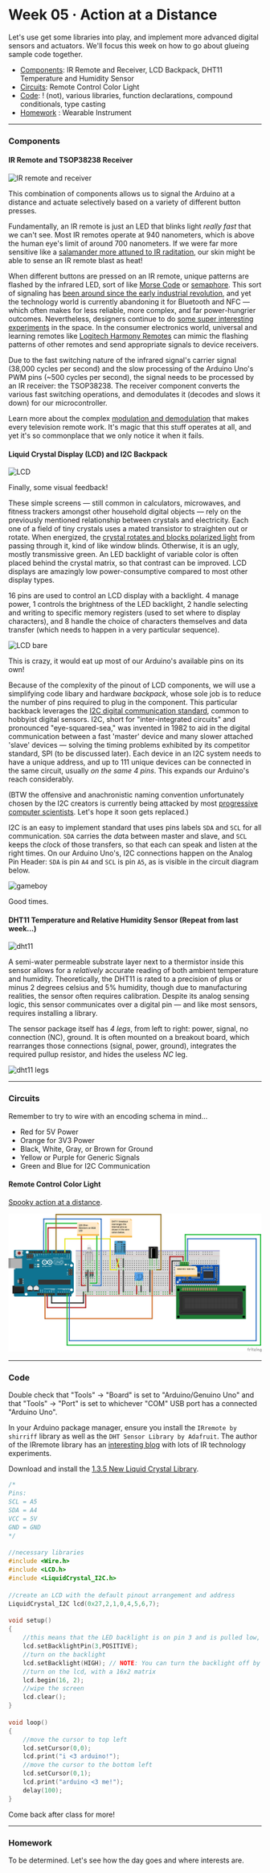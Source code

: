 # Week 05 · Action at a Distance

Let's use get some libraries into play, and implement more advanced digital sensors and actuators. We'll focus this week on how to go about glueing sample code together.

- [Components](#components): IR Remote and Receiver, LCD Backpack, DHT11 Temperature and Humidity Sensor
- [Circuits](#circuits): Remote Control Color Light
- [Code](#code): ! (not), various libraries, function declarations, compound conditionals, type casting
- [Homework](#homework) : Wearable Instrument

-----

### Components

#### IR Remote and TSOP38238 Receiver

![IR remote and receiver](https://cdn-shop.adafruit.com/970x728/157-01.jpg)

This combination of components allows us to signal the Arduino at a distance and actuate selectively based on a variety of different button presses.

Fundamentally, an IR remote is just an LED that blinks light *really fast* that we can't see. Most IR remotes operate at 940 nanometers, which is above the human eye's limit of around 700 nanometers. If we were far more sensitive like a [salamander more attuned to IR raditation](https://en.wikipedia.org/wiki/Axolotl), our skin might be able to sense an IR remote blast as heat! 

When different buttons are pressed on an IR remote, unique patterns are flashed by the infrared LED, sort of like [Morse Code](https://en.wikipedia.org/wiki/Morse_code) or [semaphore](https://en.wikipedia.org/wiki/Flag_semaphore). This sort of signaling has [been around since the early industrial revolution](https://en.wikipedia.org/wiki/Infrared#History_of_infrared_science), and yet the technology world is currently abandoning it for Bluetooth and NFC — which often makes for less reliable, more complex, and far power-hungrier outcomes. Nevertheless, designers continue to do [some super interesting experiments](http://niklas-isselburg.com/project-binairy_talk.php) in the space. In the consumer electronics world, universal and learning remotes like [Logitech Harmony Remotes](https://www.logitech.com/en-us/harmony-universal-remotes) can mimic the flashing patterns of other remotes and send appropriate signals to device receivers.

Due to the fast switching nature of the infrared signal's carrier signal (38,000 cycles per second) and the slow processing of the Arduino Uno's PWM pins (~500 cycles per second), the signal needs to be processed by an IR receiver: the TSOP38238. The receiver component converts the various fast switching operations, and demodulates it (decodes and slows it down) for our microcontroller.

Learn more about the complex [modulation and demodulation](https://learn.sparkfun.com/tutorials/ir-communication#ir-communication-basics) that makes every television remote work. It's magic that this stuff operates at all, and yet it's so commonplace that we only notice it when it fails. 


#### Liquid Crystal Display (LCD) and I2C Backpack

![LCD](https://cdn-shop.adafruit.com/970x728/181-02.jpg)

Finally, some visual feedback! 

These simple screens — still common in calculators, microwaves, and fitness trackers amongst other household digital objects — rely on the previously mentioned relationship between crystals and electricity. Each one of a field of tiny crystals uses a mated transistor to straighten out or rotate. When energized, the [crystal rotates and blocks polarized light](https://www.explainthatstuff.com/lcdtv.html) from passing through it, kind of like window blinds. Otherwise, it is an ugly, mostly transmissive green. An LED backlight of variable color is often placed behind the crystal matrix, so that contrast can be improved. LCD displays are amazingly low power-consumptive compared to most other display types.

16 pins are used to control an LCD display with a backlight. 4 manage power, 1 controls the brightness of the LED backlight, 2 handle selecting and writing to specific memory registers (used to set where to display characters), and 8 handle the choice of characters themselves and data transfer (which needs to happen in a very particular sequence).

![LCD bare](https://components101.com/sites/default/files/component_pin/16x2-LCD-Pinout.png)

This is crazy, it would eat up most of our Arduino's available pins on its own! 

Because of the complexity of the pinout of LCD components, we will use a simplifying code libary and hardware *backpack*, whose sole job is to reduce the number of pins required to plug in the component. This particular backback leverages the [I2C digital communication standard](https://learn.sparkfun.com/tutorials/i2c), common to hobbyist digital sensors. I2C, short for "inter-integrated circuits" and pronounced "eye-squared-sea," was invented in 1982 to aid in the digital communication between a fast 'master' device and many slower attached 'slave' devices — solving the timing problems exhibited by its competitor standard, SPI (to be discussed later). Each device in an I2C system needs to have a unique address, and up to 111 unique devices can be connected in the same circuit, usually *on the same 4 pins*. This expands our Arduino's reach considerably.

(BTW the offensive and anachronistic naming convention unfortunately chosen by the I2C creators is currently being attacked by most [progressive computer scientists](https://www.theregister.co.uk/2018/09/11/python_purges_master_and_slave_in_political_pogrom/). Let's hope it soon gets replaced.)

I2C is an easy to implement standard that uses pins labels `SDA` and `SCL` for all communication. `SDA` carries the *da*ta between master and slave, and `SCL` keeps the *cl*ock of those transfers, so that each can speak and listen at the right times. On our Arduino Uno's, I2C connections happen on the Analog Pin Header: `SDA` is pin `A4` and `SCL` is pin `A5`, as is visible in the circuit diagram below.

![gameboy](https://i.pinimg.com/originals/d0/db/60/d0db60afd28a7bace47598990cbfa75f.gif)

Good times.


#### DHT11 Temperature and Relative Humidity Sensor (Repeat from last week...)

![dht11](https://cdn-learn.adafruit.com/assets/assets/000/000/576/large1024/weather_dhtsensors.jpg?1396764183)

A semi-water permeable substrate layer next to a thermistor inside this sensor allows for a *relatively* accurate reading of both ambient temperature and humidity. Theoretically, the DHT11 is rated to a precision of plus or minus 2 degrees celsius and 5% humidity, though due to manufacturing realities, the sensor often requires calibration. Despite its analog sensing logic, this sensor communicates over a digital pin — and like most sensors, requires installing a library.

The sensor package itself has *4 legs*, from left to right: power, signal, no connection (NC), ground. It is often mounted on a breakout board, which rearranges those connections (signal, power, ground), integrates the required pullup resistor, and hides the useless *NC* leg. 

![dht11 legs](http://www.circuitbasics.com/wp-content/uploads/2015/12/DHT11-Pinout-for-three-pin-and-four-pin-types-2-1024x742.jpg)

----- 

### Circuits

Remember to try to wire with an encoding schema in mind...

- Red for 5V Power
- Orange for 3V3 Power
- Black, White, Gray, or Brown for Ground
- Yellow or Purple for Generic Signals
- Green and Blue for I2C Communication

#### Remote Control Color Light

[Spooky action at a distance](https://www.technologyreview.com/s/427174/einsteins-spooky-action-at-a-distance-paradox-older-than-thought/). 

![remotelight](remotelight.png)

-----

### Code

Double check that "Tools" -> "Board" is set to "Arduino/Genuino Uno" and that "Tools" -> "Port" is set to whichever "COM" USB port has a connected "Arduino Uno".

In your Arduino package manager, ensure you install the `IRremote by shirriff` library as well as the `DHT Sensor Library by Adafruit`. The author of the IRremote library has an [interesting blog](http://www.righto.com/2009/08/multi-protocol-infrared-remote-library.html) with lots of IR technology experiments.

Download and install the [1.3.5 New Liquid Crystal Library](https://bitbucket.org/fmalpartida/new-liquidcrystal/downloads/).

```c
/*
Pins:
SCL = A5
SDA = A4
VCC = 5V
GND = GND
*/

//necessary libraries
#include <Wire.h>
#include <LCD.h>
#include <LiquidCrystal_I2C.h>

//create an LCD with the default pinout arrangement and address
LiquidCrystal_I2C lcd(0x27,2,1,0,4,5,6,7); 

void setup()
{
    //this means that the LED backlight is on pin 3 and is pulled low, so a low signal turns the lED off.
    lcd.setBacklightPin(3,POSITIVE);
    //turn on the backlight
    lcd.setBacklight(HIGH); // NOTE: You can turn the backlight off by setting it to LOW instead of HIGH
    //turn on the lcd, with a 16x2 matrix 
    lcd.begin(16, 2);
    //wipe the screen
    lcd.clear();
}

void loop()
{
    //move the cursor to top left
    lcd.setCursor(0,0);
    lcd.print("i <3 arduino!");
    //move the cursor to the bottom left
    lcd.setCursor(0,1);
    lcd.print("arduino <3 me!");
    delay(100);
}
```

Come back after class for more! 

-----

### Homework

To be determined. Let's see how the day goes and where interests are.
